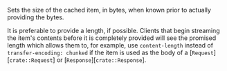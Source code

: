 Sets the size of the cached item, in bytes, when known prior to actually providing the bytes.

It is preferable to provide a length, if possible. Clients that begin streaming the item's
contents before it is completely provided will see the promised length which allows them to,
for example, use `content-length` instead of `transfer-encoding: chunked` if the item is
used as the body of a [`Request`][`crate::Request`] or [`Response`][`crate::Response`].
